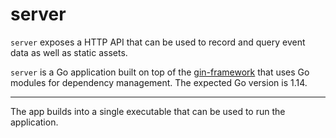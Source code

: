 <!--
Copyright 2020 - Offen Authors <hioffen@posteo.de>
SPDX-FileCopyrightText: 2020 Offen Authors

SPDX-License-Identifier: Apache-2.0
-->

# server

`server` exposes a HTTP API that can be used to record and query event data as well as static assets.

`server` is a Go application built on top of the [gin-framework][] that uses Go modules for dependency management. The expected Go version is 1.14.

[gin-framework]: https://github.com/gin-gonic/gin

---

The app builds into a single executable that can be used to run the application.
